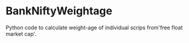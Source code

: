 # BankNiftyWeightage
Python code to calculate weight-age of individual scrips from'free float market cap'.
